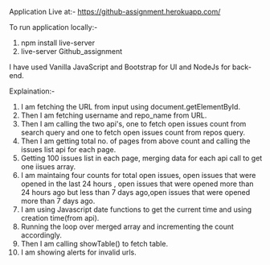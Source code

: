 Application Live at:-
https://github-assignment.herokuapp.com/

To run application locally:-

1. npm install live-server
2. live-server Github_assignment

I have used Vanilla JavaScript and Bootstrap for UI and NodeJs for back-end. 

Explaination:-

1. I am fetching the URL from input using document.getElementById.
2. Then I am fetching username and repo_name from URL.
3. Then I am calling the two api's, one to fetch open issues count from search query and one to fetch open issues count from repos query.
4. Then I am getting total no. of pages from above count and calling the issues list api for each page.
5. Getting 100 issues list in each page, merging data for each api call to get one iisues array.
6. I am maintaing four counts for total open issues, open issues that were opened in the last 24 hours , open issues that were opened more than 24 hours ago but less than 7 days ago,open issues that were opened more than 7 days ago.
7. I am using Javascript date functions to get the current time and using creation time(from api).
8. Running the loop over merged array and incrementing the count accordingly. 
9. Then I am calling showTable() to fetch table.
10. I am showing alerts for invalid urls.
